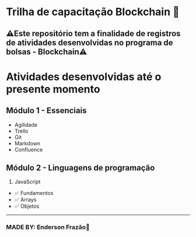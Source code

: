 # Trilha de capacitação Blockchain 📌

## **⚠️Este repositório tem a finalidade de registros de atividades desenvolvidas no programa de bolsas - Blockchain⚠️**

# Atividades desenvolvidas até o presente momento

## Módulo 1 - Essenciais

- Agilidade
- Trello
- Git
- Markdown
- Confluence

## Módulo 2 - Linguagens de programação

1. JavaScript

- ✅ Fundamentos
- ✅ Arrays
- ✅ Objetos

---

### MADE BY: **Enderson Frazão🤟**
